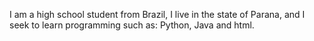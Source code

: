 I am a high school student from Brazil, I live in the state of Parana, and I seek to learn programming such as: Python, Java and html.
